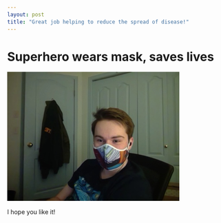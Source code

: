 ```yaml
---
layout: post
title: "Great job helping to reduce the spread of disease!"
---
```


# Superhero wears mask, saves lives

![person wearing mask](/docs/assets/17012021_022616.jpg "Test")

I hope you like it!

